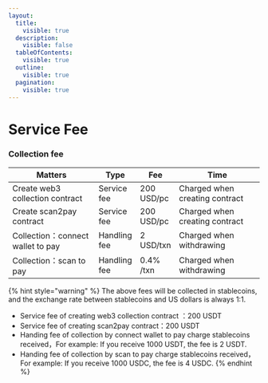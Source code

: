 ```yaml
---
layout:
  title:
    visible: true
  description:
    visible: false
  tableOfContents:
    visible: true
  outline:
    visible: true
  pagination:
    visible: true
---
```


# Service Fee

### Collection fee

<table><thead><tr><th width="292.36328125">Matters</th><th>Type</th><th>Fee</th><th width="280.38671875">Time</th></tr></thead><tbody><tr><td>Create web3 collection contract</td><td>Service fee</td><td>200 USD/pc</td><td>Charged when creating contract</td></tr><tr><td>Create scan2pay contract</td><td>Service fee</td><td>200 USD/pc</td><td>Charged when creating contract</td></tr><tr><td>Collection：connect wallet to pay</td><td>Handling fee</td><td>2 USD/txn</td><td>Charged when withdrawing</td></tr><tr><td>Collection：scan to pay</td><td>Handling fee</td><td>0.4% /txn</td><td>Charged when withdrawing</td></tr></tbody></table>

{% hint style="warning" %}
The above fees will be collected in stablecoins, and the exchange rate between stablecoins and US dollars is always 1:1.

* Service fee of creating web3 collection contract ：200 USDT
* Service fee of creating scan2pay contract：200 USDT
* Handing fee of collection by connect wallet to pay charge stablecoins received，For example: If you receive 1000 USDT, the fee is 2 USDT.
* Handing fee of collection by scan to pay charge stablecoins received，For example: If you receive 1000 USDC, the fee is 4 USDC.
{% endhint %}

